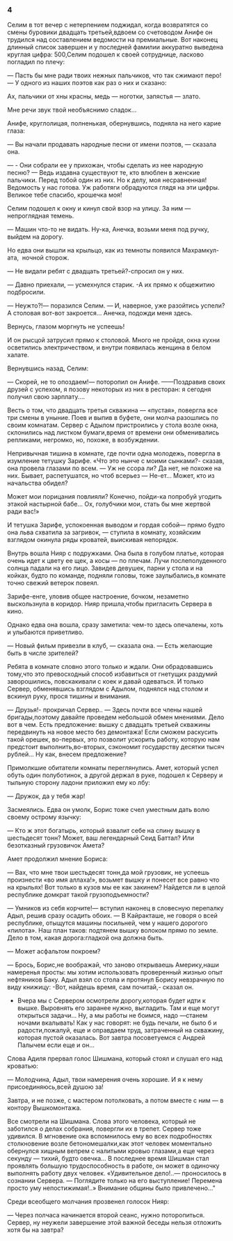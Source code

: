 ### 4

Селим в тот вечер с нетерпением поджидал, когда возвратятся со смены буровики двадцать третьей,вдвоем со счетоводом Анифе он трудился над составлением ведомости на премиальные.
Вот наконец длинный список завершен и у последней фамилии аккуратно выведена круглая цифра: 500,Селим подошел к своей сотруднице, ласково погладил по плечу:

— Пасть бы мне ради твоих нежных пальчиков, что так сжимают перо!
— У одного из наших поэтов как раз о них и сказано:

Ах, пальчики от хны красны, медь — ноготки, запястья — злато.

Мне речи звук твой необъяснимо сладок...

Анифе, круглолицая, полненькая, обернувшись, подняла на него карие глаза:

— Вы начали продавать народные песни от имени поэтов, — сказала она.

— - Они собрали ее у прихожан, чтобы сделать из нее народную песню?
— Ведь издавна существуют те, кто влюблен в женские пальчики.
Перед тобой один из них.
Но к делу, моя несравненная!
Ведомость у нас готова.
Уж работяги обрадуются глядя на эти цифры.
Великое тебе спасибо, крошечка моя!

Селим подошел к окну и кинул свой взор на улицу.
За ним — непроглядная темень.

— Машин что-то не видать.
Ну-ка, Анечка, возьми меня под ручку, выйдем на дорогу.

Но едва они вышли на крыльцо, как из темноты появился Махрамкул-ата,  ночной сторож.

— Не видали ребят с двадцать третьей?-спросил он у них.

— Давно приехали, — усмехнулся старик.
-А их прямо к общежитию подбросили.

— Неужто?!— поразился Селим.
— И, наверное, уже разойтись успели?
А столовая вот-вот закроется...
Анечка, подожди меня здесь.

Вернусь, глазом моргнуть не успеешь!

И он рысцой затрусил прямо к столовой.
Много не пройдя, окна кухни осветились электричеством, и внутри появилась женщина в белом халате.

Вернувшись назад, Селим:

— Скорей, не то опоздаем!— поторопил он Анифе.
——Поздравив своих друзей с успехом, я позову некоторых из них в ресторан: я сегодня получил свою зарплату....

Весть о том, что двадцать третья скважина — «пустая», повергла все три смены в уныние.
Поев и выпив в буфете, они молча разошлись по своим комнатам.
Сервер с Адылом пристроились у стола возле окна, склонились над листком бумаги,время от времени они обменивались репликами, негромко, но, похоже, в возбуждении.

Непривычная тишина в комнате, где почти одна молодежь, повергла в изумление тетушку Зарифе.
«Что это нынче с моими сынками?- сказав, она провела глазами по всем.
— Уж не ссора ли?
Да нет, не похоже на них.
Бывает, распетушатся, но чтоб всерьез — Не-ет...
Может, кто из начальства обидел?


Может мои порицания повлияли?
Конечно, пойди-ка попробуй угодить этакой настырной бабе...
Ох, голубчики мои, стать бы мне жертвой ради вас!»

И тетушка Зарифе, успокоенная выводом и гордая собой— прямо будто она льва схватила за загривок, — ступила в комнату, хозяйским взглядом окинула ряды кроватей, выискивая непорядок.

Внутрь вошла Нияр с подружками.
Она была в голубом платье, которая очень идет к цвету ее щек, а косы — по плечам.
Лучи послеполуденного солнца падали на его лицо.
Завидев девушек, парни у стола и на койках, будто по команде, подняли головы, тоже заулыбались,в комнате точно свежий ветерок повеял.

Зарифе-енге, уловив общее настроение, бочком, незаметно выскользнула в коридор.
Нияр пришла,чтобы пригласить Сервера в кино.

Однако едва она вошла, сразу заметила: чем-то здесь опечалены, хоть и улыбаются приветливо.


— Новый фильм привезли в клуб, — сказала она.
— Есть желающие быть в числе зрителей?

Ребята в комнате словно этого только и ждали.
Они обрадовавшись тому,что это превосходный способ избавиться от гнетущих раздумий заворошились, повскакивали с коек и давай одеваться.
И только Сервер, обменявшись взглядом с Адылом, поднялся над столом и вскинул руку, прося тишины и внимания.

— Друзья!- прокричал Сервер..
— Здесь почти все члены нашей бригады,поэтому давайте проведем небольшой обмен мнениями.
Дело вот в чем.
Есть предложение: вышку с двадцать третьей скважины передвинуть на новое место без демонтажа!
Если сможем раскусить такой орешек, во-первых, это позволит ускорить работу, которую нам предстоит выполнить,во-вторых, сэкономит государству десятки тысяч рублей...
Ну как, внесем предложение?

Примолкшие обитатели комнаты переглянулись.
Амет, который успел обуть один полуботинок, а другой держал в руке, подошел к Серверу и тыльную сторону ладони приложил ему ко лбу:

— Дружок, да у тебя жар!

Засмеялись.
Едва он умолк, Борис тоже счел уместным дать волю своему острому язычку:

— Кто ж этот богатырь, который взвалит себе на спину вышку в шестьдесят тонн?
Может, ваш легендарный Сеид Баттал?
Или безотказный грузовичок Амета?

Амет продолжил мнение Бориса:

— Вах, что мне твои шестьдесят тонн,да мой грузовик, не успеешь произнести «во имя аллаха!», возьмет вышку и понесет все равно что на крыльях!
Вот только в кузов мы ее как закинем?
Найдется ли в целой республике домкрат такой грузоподъемности?

— Умников из себя корчите!— вступил наконец в словесную перепалку Адыл, решив сразу осадить обоих.
— В Кайракташе, не говоря о всей республике, отыщутся машины посильней, чем у нашего дорогого «пилота».
Наш план таков: подтянем вышку волоком прямо по земле.
Дело в том, какая дорога:гладкой она должна быть.

— Может асфальтом покроем?

— Брось, Борис,не воображай, что заново открываешь Америку,наши намеренья просты: мы хотим использовать проверенный жизнью опыт нефтяников Баку.
Адыл взял со стола и протянул Борису невзрачную по виду книжицу:
-Вот, найдешь время, сам почитай,- сказал он.
- Вчера мы с Сервером осмотрели дорогу,которая будет идти к вышке.
Выровнять его заранее нужно, выгладить.
Там и еще могут открыться задачи...
Ну, а мы работы не боимся, надо —станем ночами вкалывать!
Как у нас говорят: не будь печали, не было б и радости,пожалуй, еще и оправдаем труд, затраченный на скважину, которая пустой оказалась.
Вот завтра посоветуемся с Андрей Палычем если еще и он...

Слова Адиля прервал голос Шишмана, который стоял и слушал его над кроватью:

— Молодчина, Адыл, твои намерения очень хорошие.
И я к нему присоединяюсь,всей душою за!

Завтра, и не позже, с мастером потолковать, а потом вместе с ним — в контору Вышкомонтажа.

Все смотрели на Шишмана.
Слова этого человека, который не заботился о делах собрания, повергли их в трепет.
Сервер тоже удивился.
В мгновение ока вспомнилось ему во всех подробностях столкновение возле бетономешалки,как этот человек моментально обернулся хищным вепрем с налитыми кровыо глазами,а еще через секунду — тихий, будто овечка...
В последнее время Шишман стал проявлять большую трудоспособность в работе, он может в одиночку выполнять работу двух человек.
«Удивительное дело!..— проносилось в сознании Сервера.
— Поглядите только на его выступление!
Перемена просто уму непостижимая!..»
Внимание общины было привлечено..."

Среди всеобщего молчания прозвенел голосок Нияр:

— Через полчаса начинается второй сеанс, нужно поторопиться.
Сервер, ну неужели завершение этой важной беседы нельзя отложить хотя бы на завтра?
